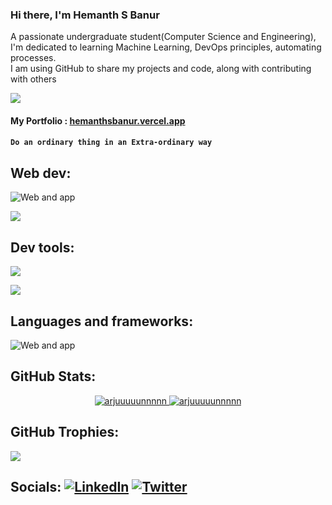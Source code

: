 ### Hi there, I'm Hemanth S Banur
A passionate undergraduate student(Computer Science and Engineering), <br>I'm dedicated to learning Machine Learning, DevOps principles, automating processes.<br>I am using GitHub to share my projects and code, along with contributing with others <br>

 <a href="mailto:arjunbanur27@gmail.com">
    <img src="https://img.shields.io/badge/Gmail-333333?style=for-the-badge&logo=gmail&logoColor=red"/>
 </a>

#### My Portfolio : [hemanthsbanur.vercel.app](https://hemanthsbanur.vercel.app)

#### ``` Do an ordinary thing in an Extra-ordinary way ```


## Web dev:
![Web and app](https://skillicons.dev/icons?i=html,css,js,react,nextjs&theme=dark)

![](https://skillicons.dev/icons?i=nodejs,tailwind,firebase,flask,mongodb&theme=dark)

## Dev tools:
![](https://skillicons.dev/icons?i=azure,debian,docker,github,git,kali&theme=dark)

![](https://skillicons.dev/icons?i=linux,neovim,unity,vim,vscode,postman&theme=dark)

## Languages and frameworks:
![Web and app](https://skillicons.dev/icons?i=c,cpp,py,tensorflow,flutter&theme=dark)

## GitHub Stats:
<p align="center">
 <a href="https://github-readme-stats.vercel.app/api?username=arjuuuuunnnnn&show_icons=true&locale=en&theme=chartreuse-dark" alt="arjuuuuunnnnn">
    <img src="https://github-readme-stats.vercel.app/api?username=arjuuuuunnnnn&show_icons=true&locale=en&theme=chartreuse-dark" alt="arjuuuuunnnnn" />
 </a>
 <a href="https://github-readme-streak-stats.herokuapp.com/?user=arjuuuuunnnnn&theme=chartreuse-dark" alt="arjuuuuunnnnn">
    <img src="https://github-readme-streak-stats.herokuapp.com/?user=arjuuuuunnnnn&theme=chartreuse-dark" alt="arjuuuuunnnnn" />
 </a>
</p>

## GitHub Trophies:
![](https://github-profile-trophy.vercel.app/?username=arjuuuuunnnnn&theme=radical&no-frame=false&no-bg=false&margin-w=4)

## Socials: [![LinkedIn](https://img.shields.io/badge/LinkedIn-%230077B5.svg?logo=linkedin&logoColor=white)](https://linkedin.com/in/hemanth-s-banur-3aaa34284) [![Twitter](https://img.shields.io/badge/Twitter-%231DA1F2.svg?logo=Twitter&logoColor=white)](https://twitter.com/arjuuuuunnnnn7) 
